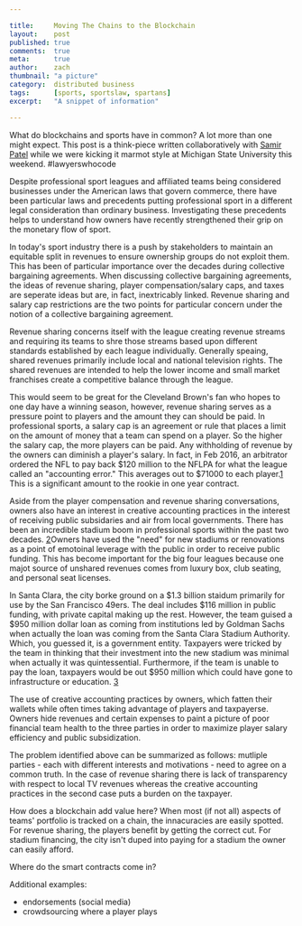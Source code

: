 ```yaml
---

title:     Moving The Chains to the Blockchain
layout:    post
published: true
comments:  true
meta:      true
author:    zach
thumbnail: "a picture"
category:  distributed business
tags:      [sports, sportslaw, spartans]
excerpt:   "A snippet of information"

---
```


What do blockchains and sports have in common? A lot more than one might expect. This post is a think-piece written collaboratively with [Samir Patel](https://twitter.com/samirpatellaw) while we were kicking it marmot style at Michigan State University this weekend. #lawyerswhocode

Despite professional sport leagues and affiliated teams being considered businesses under the American laws that govern commerce, there have been particular laws and precedents putting professional sport in a different legal consideration than ordinary business. Investigating these precedents helps to understand how owners have recently strengthened their grip on the monetary flow of sport.


In today's sport industry there is a push by stakeholders to maintain an equitable split in revenues to ensure ownership groups do not exploit them.  This has been of particular importance over the decades during collective bargaining agreements. When discussing collective bargaining agreements, the ideas of revenue sharing, player compensation/salary caps, and taxes are seperate ideas but are, in fact, inextricably linked. Revenue sharing and salary cap restrictions are the two points for particular concern under the notion of a collective bargaining agreement. 

Revenue sharing concerns itself with the league creating revenue streams and requiring its teams to shre those streams based upon different standards established by each league individually. Generally speaing, shared revenues primarily include local and national television rights. The shared revenues are intended to help the lower income and small market franchises create a competitive balance through the league.

This would seem to be great for the Cleveland Brown's fan who hopes to one day have a winning season, however, revenue sharing serves as a pressure point to players and the amount they can should be paid. In professional sports, a salary cap is an agreement or rule that places a limit on the amount of money that a team can spend on a player. So the higher the salary cap, the more players can be paid. Any withholding of revenue by the owners can diminish a player's salary.  In fact, in Feb 2016, an arbitrator ordered the NFL to pay back $120 million to the NFLPA for what the league called an "accounting error." This averages out to $71000 to each player.[1](http://fortune.com/2016/02/23/nfl-salary-cap/) This is a significant amount to the rookie in one year contract.
 
Aside from the player compensation and revenue sharing conversations, owners also have an interest in creative accounting practices in the interest of receiving public subsidaries and air from local governments. There has been an incredible stadium boom in professional sports within the past two decades. [2](http://www.nytimes.com/2009/12/25/sports/25stadium.html?_r=0)Owners have used the "need" for new stadiums or renovations as a point of emotoinal leverage with the public in order to receive public funding. This has become important for the big four leagues because one majot source of unshared revenues comes from luxury box, club seating, and personal seat licenses.

In Santa Clara, the city borke ground on a $1.3 billion staidum primarily for use by the San Francisco 49ers. The deal includes $116 million in public funding, with private capital making up the rest. However, the team guised a $950 million dollar loan as coming from institutions led by Goldman Sachs when actually the loan was coming from the Santa Clara Stadium Authority. Which, you guessed it, is a government entity. Taxpayers were tricked by the team in thinking that their investment into the new stadium was minimal when actually it was quintessential. Furthermore, if the team is unable to pay the loan, taxpayers would be out $950 million which could have gone to infrastructure or education. [3](http://www.voiceofsandiego.org/topics/land-use/how-the-49ers-got-a-stadium-and-why-it-wont-work-here/)


The use of creative accounting practices by owners, which fatten their wallets while often times taking advantage of players and taxpayerse. Owners hide revenues and certain expenses to paint a picture of poor financial team health to the three parties in order to maximize player salary efficiency and public subsidization.   

The problem identified above can be summarized as follows: mutliple parties - each with different interests and motivations - need to agree on a common truth. In the case of revenue sharing there is lack of transparency with respect to local TV revenues whereas the creative accounting practices in the second case puts a burden on the taxpayer.

How does a blockchain add value here? When most (if not all) aspects of teams' portfolio is tracked on a chain, the innacuracies are easily spotted. For revenue sharing, the players benefit by getting the correct cut. For stadium financing, the city isn't duped into paying for a stadium the owner can easily afford. 

Where do the smart contracts come in?

Additional examples:

- endorsements (social media)
- crowdsourcing where a player plays

